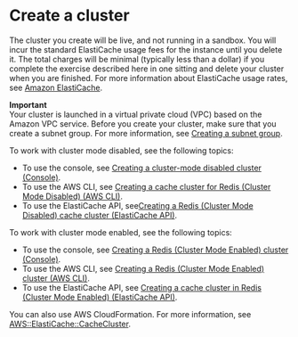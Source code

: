 # Create a cluster<a name="GettingStarted.CreateCluster"></a>

The cluster you create will be live, and not running in a sandbox\. You will incur the standard ElastiCache usage fees for the instance until you delete it\. The total charges will be minimal \(typically less than a dollar\) if you complete the exercise described here in one sitting and delete your cluster when you are finished\. For more information about ElastiCache usage rates, see [Amazon ElastiCache](https://aws.amazon.com/elasticache/)\.

**Important**  
Your cluster is launched in a virtual private cloud \(VPC\) based on the Amazon VPC service\. Before you create your cluster, make sure that you create a subnet group\. For more information, see [Creating a subnet group](SubnetGroups.Creating.md)\.

To work with cluster mode disabled, see the following topics:
+ To use the console, see [Creating a cluster\-mode disabled cluster \(Console\)](Clusters.Create.CON.Redis.md)\.
+ To use the AWS CLI, see [Creating a cache cluster for Redis \(Cluster Mode Disabled\) \(AWS CLI\)](Clusters.Create.CLI.md#Clusters.Create.CLI.Redis)\.
+ To use the ElastiCache API, see[Creating a Redis \(Cluster Mode Disabled\) cache cluster \(ElastiCache API\)](Clusters.Create.API.md#Clusters.Create.API.Redis)\.

To work with cluster mode enabled, see the following topics:
+ To use the console, see [Creating a Redis \(Cluster Mode Enabled\) cluster \(Console\)](Clusters.Create.CON.RedisCluster.md)\.
+ To use the AWS CLI, see [Creating a Redis \(Cluster Mode Enabled\) cluster \(AWS CLI\)](Clusters.Create.CLI.md#Clusters.Create.CLI.RedisCluster)\.
+ To use the ElastiCache API, see [Creating a cache cluster in Redis \(Cluster Mode Enabled\) \(ElastiCache API\)](Clusters.Create.API.md#Clusters.Create.API.RedisCluster)\.

You can also use AWS CloudFormation\. For more information, see [AWS::ElastiCache::CacheCluster](https://docs.aws.amazon.com/AWSCloudFormation/latest/UserGuide/aws-properties-elasticache-cache-cluster.html)\.